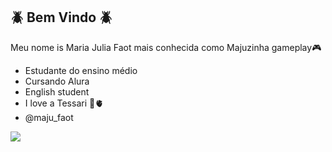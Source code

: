 ## 🪲 Bem Vindo 🪲

Meu nome is Maria Julia Faot mais conhecida como Majuzinha gameplay🎮

- Estudante do ensino médio 
- Cursando Alura
- English student
- I love a Tessari 🦋🫀
- @maju_faot

![](https://media1.tenor.com/m/bxHky4v2x7EAAAAC/emoji-dance-z-emoji-asik-meme.gif)


